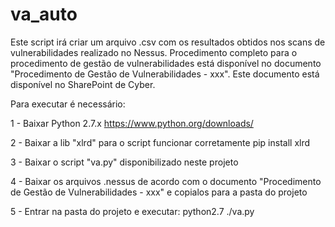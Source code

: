 # va_auto
Este script irá criar um arquivo .csv com os resultados obtidos nos scans de vulnerabilidades realizado no Nessus. Procedimento completo para o procedimento de gestão de vulnerabilidades está disponível no documento "Procedimento de Gestão de Vulnerabilidades - xxx". Este documento está disponível no SharePoint de Cyber.

Para executar é necessário: 

1 - Baixar Python 2.7.x
https://www.python.org/downloads/

2 - Baixar a lib "xlrd" para o script funcionar corretamente
pip install xlrd

3 - Baixar o script "va.py" disponibilizado neste projeto

4 - Baixar os arquivos .nessus de acordo com o documento "Procedimento de Gestão de Vulnerabilidades - xxx" e copialos para a pasta do projeto

5 - Entrar na pasta do projeto e executar:
python2.7 ./va.py
